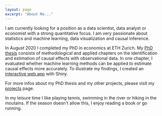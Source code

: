 ```yaml
---
layout: page
excerpt: "About Me..."
---
```


I am currently looking for a position as a data scientist, data analyst or economist with a strong quantitative focus. I am very passionate about statistics and machine learning, data visualization and causal inference.
 
In August 2020 I completed my PhD in economics at ETH Zurich. My [PhD thesis](projects/Doctoral_Thesis_EM.pdf) consists of methodological and applied chapters on the identification and estimation of causal effects with observational data. In one chapter, I evaluated whether machine learning methods can be applied to estimate causal effects more accurately. To illustrate my findings, I created an [interactive web app](https://eliasmoor.shinyapps.io/mlevaluation/) with Shiny. 

For more infos about my PhD thesis and my other projects, please visit my [projects](/projects/) page.

In my leisure time I like playing tennis, swimming in the river or hiking in the moutains. If the season doesn't allow this, I enjoy reading a book or go running.




